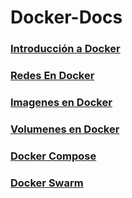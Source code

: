 # Docker-Docs

### [Introducción a Docker](IntroduccionDocker.md)


### [Redes En Docker](RedesDocker.md)


### [Imagenes en Docker](imagenDocker.md)


### [Volumenes en Docker](VolumenDocker.md)


### [Docker Compose](DockerCompose.md)


### [Docker Swarm](DockerSwarm.md)
